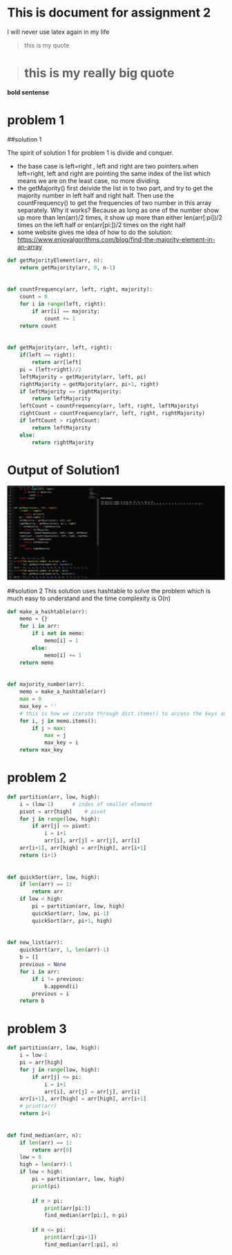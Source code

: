 # This is document for assignment 2

I will never use latex again in my life

> this is my quote

> # this is my really big quote

**bold sentense**

# problem 1

##solution 1

The spirit of solution 1 for problem 1 is divide and conquer.

- the base case is left=right , left and right are two pointers.when left=right, left and right are pointing the same index of the list which means we are on the least case, no more dividing.
- the getMajority() first deivide the list in to two part, and try to get the majority number in left half and right half. Then use the countFrequency() to get the frequencies of two number in this array separately. Why it works? Because as long as one of the number show up more than len(arr)/2 times, it show up more than either len(arr[:pi])/2 times on the left half or en(arr[pi:])/2 times on the right half
- some website gives me idea of how to do the solution:
  https://www.enjoyalgorithms.com/blog/find-the-majority-element-in-an-array

```python
def getMajorityElement(arr, n):
    return getMajority(arr, 0, n-1)


def countFrequency(arr, left, right, majority):
    count = 0
    for i in range(left, right):
        if arr[i] == majority:
            count += 1
    return count


def getMajority(arr, left, right):
    if(left == right):
        return arr[left]
    pi = (left+right)//2
    leftMajority = getMajority(arr, left, pi)
    rightMajority = getMajority(arr, pi+1, right)
    if leftMajority == rightMajority:
        return leftMajority
    leftCount = countFrequency(arr, left, right, leftMajority)
    rightCount = countFrequency(arr, left, right, rightMajority)
    if leftCount > rightCount:
        return leftMajority
    else:
        return rightMajority
```

# Output of Solution1

![output](https://github.com/zyune/CS5800_algorithem/blob/main/assignment2/screenshoot/p1s1.png)

##solution 2
This solution uses hashtable to solve the problem which is much easy to understand and the time complexity is O(n)

```python
def make_a_hashtable(arr):
    memo = {}
    for i in arr:
        if i not in memo:
            memo[i] = 1
        else:
            memo[i] += 1
    return memo


def majority_number(arr):
    memo = make_a_hashtable(arr)
    max = 0
    max_key = ''
    # this is how we iterate through dict.items() to access the keys and values of a dictionary.
    for i, j in memo.items():
        if j > max:
            max = j
            max_key = i
    return max_key

```

# problem 2

```python
def partition(arr, low, high):
    i = (low-1)		 # index of smaller element
    pivot = arr[high]	 # pivot
    for j in range(low, high):
        if arr[j] <= pivot:
            i = i+1
            arr[i], arr[j] = arr[j], arr[i]
    arr[i+1], arr[high] = arr[high], arr[i+1]
    return (i+1)


def quickSort(arr, low, high):
    if len(arr) == 1:
        return arr
    if low < high:
        pi = partition(arr, low, high)
        quickSort(arr, low, pi-1)
        quickSort(arr, pi+1, high)


def new_list(arr):
    quickSort(arr, 1, len(arr)-1)
    b = []
    previous = None
    for i in arr:
        if i != previous:
            b.append(i)
        previous = i
    return b

```

# problem 3

```python
def partition(arr, low, high):
    i = low-1
    pi = arr[high]
    for j in range(low, high):
        if arr[j] <= pi:
            i = i+1
            arr[i], arr[j] = arr[j], arr[i]
    arr[i+1], arr[high] = arr[high], arr[i+1]
    # print(arr)
    return i+1


def find_median(arr, n):
    if len(arr) == 1:
        return arr[0]
    low = 0
    high = len(arr)-1
    if low < high:
        pi = partition(arr, low, high)
        print(pi)

        if n > pi:
            print(arr[pi:])
            find_median(arr[pi:], n-pi)

        if n <= pi:
            print(arr[:pi+1])
            find_median(arr[:pi], n)
```
